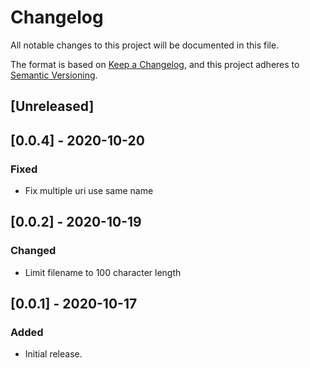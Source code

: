 # Changelog
All notable changes to this project will be documented in this file.

The format is based on [Keep a Changelog](https://keepachangelog.com/en/1.0.0/),
and this project adheres to [Semantic Versioning](https://semver.org/spec/v2.0.0.html).

## [Unreleased]

## [0.0.4] - 2020-10-20

### Fixed
- Fix multiple uri use same name

## [0.0.2] - 2020-10-19

### Changed
- Limit filename to 100 character length

## [0.0.1] - 2020-10-17

### Added
- Initial release.


